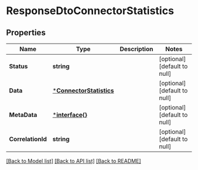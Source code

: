 # ResponseDtoConnectorStatistics

## Properties
Name | Type | Description | Notes
------------ | ------------- | ------------- | -------------
**Status** | **string** |  | [optional] [default to null]
**Data** | [***ConnectorStatistics**](ConnectorStatistics.md) |  | [optional] [default to null]
**MetaData** | [***interface{}**](interface{}.md) |  | [optional] [default to null]
**CorrelationId** | **string** |  | [optional] [default to null]

[[Back to Model list]](../README.md#documentation-for-models) [[Back to API list]](../README.md#documentation-for-api-endpoints) [[Back to README]](../README.md)

